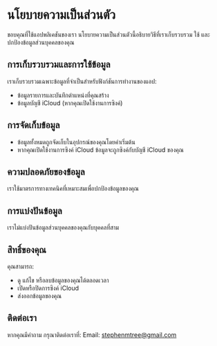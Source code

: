 # นโยบายความเป็นส่วนตัว

ขอบคุณที่ใช้แอปพลิเคชันของเรา นโยบายความเป็นส่วนตัวนี้อธิบายวิธีที่เราเก็บรวบรวม ใช้ และปกป้องข้อมูลส่วนบุคคลของคุณ

## การเก็บรวบรวมและการใช้ข้อมูล

เราเก็บรวบรวมเฉพาะข้อมูลที่จำเป็นสำหรับฟังก์ชันการทำงานของแอป:
- ข้อมูลรายการและบันทึกตำแหน่งที่คุณสร้าง
- ข้อมูลบัญชี iCloud (หากคุณเปิดใช้งานการซิงค์)

## การจัดเก็บข้อมูล

- ข้อมูลทั้งหมดถูกจัดเก็บในอุปกรณ์ของคุณโดยค่าเริ่มต้น
- หากคุณเปิดใช้งานการซิงค์ iCloud ข้อมูลจะถูกซิงค์กับบัญชี iCloud ของคุณ

## ความปลอดภัยของข้อมูล

เราใช้มาตรการทางเทคนิคที่เหมาะสมเพื่อปกป้องข้อมูลของคุณ

## การแบ่งปันข้อมูล

เราไม่แบ่งปันข้อมูลส่วนบุคคลของคุณกับบุคคลที่สาม

## สิทธิ์ของคุณ

คุณสามารถ:
- ดู แก้ไข หรือลบข้อมูลของคุณได้ตลอดเวลา
- เปิดหรือปิดการซิงค์ iCloud
- ส่งออกข้อมูลของคุณ

## ติดต่อเรา

หากคุณมีคำถาม กรุณาติดต่อเราที่:
Email: stephenmtree@gmail.com 

<style>
    .navbar {
        display: none;
    }
</style>